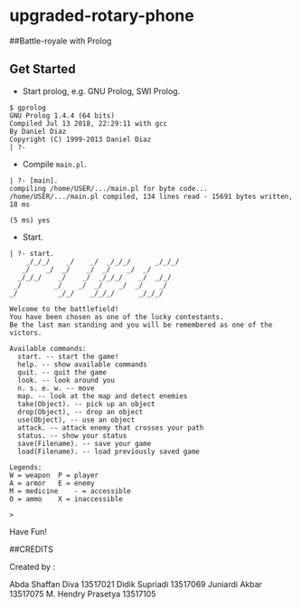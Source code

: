 # upgraded-rotary-phone

##Battle-royale with Prolog

## Get Started
- Start prolog, e.g. GNU Prolog, SWI Prolog.
```
$ gprolog
GNU Prolog 1.4.4 (64 bits)
Compiled Jul 13 2018, 22:29:11 with gcc
By Daniel Diaz
Copyright (C) 1999-2013 Daniel Diaz
| ?- 
```
- Compile ```main.pl```.
```
| ?- [main].
compiling /home/USER/.../main.pl for byte code...
/home/USER/.../main.pl compiled, 134 lines read - 15691 bytes written, 18 ms

(5 ms) yes
```
- Start.
```
| ?- start.
    _/_/_/    _/    _/  _/_/_/      _/_/_/
   _/    _/  _/    _/  _/    _/  _/       
  _/_/_/    _/    _/  _/_/_/    _/  _/_/  
 _/        _/    _/  _/    _/  _/    _/   
_/          _/_/    _/_/_/      _/_/_/    

Welcome to the battlefield!
You have been chosen as one of the lucky contestants.
Be the last man standing and you will be remembered as one of the victors.

Available commands:
  start. -- start the game!
  help. -- show available commands
  quit. -- quit the game
  look. -- look around you
  n. s. e. w. -- move
  map. -- look at the map and detect enemies
  take(Object). -- pick up an object
  drop(Object), -- drop an object
  use(Object), -- use an object
  attack. -- attack enemy that crosses your path
  status. -- show your status
  save(Filename). -- save your game
  load(Filename). -- load previously saved game

Legends:
W = weapon	P = player
A = armor	E = enemy
M = medicine	- = accessible
O = ammo	X = inaccessible

> 
```

Have Fun!



##CREDITS 

Created by :

Abda Shaffan Diva 13517021
Didik Supriadi 13517069
Juniardi Akbar 13517075
M. Hendry Prasetya 13517105